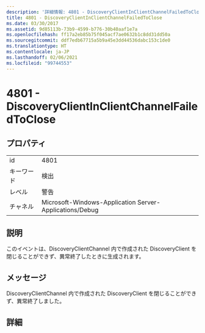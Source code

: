 ```yaml
---
description: '詳細情報: 4801 - DiscoveryClientInClientChannelFailedToClose'
title: 4801 - DiscoveryClientInClientChannelFailedToClose
ms.date: 03/30/2017
ms.assetid: 9d85113b-73b9-4599-b776-30b40aaf1e7a
ms.openlocfilehash: ff17a2eb85b75f045acf7ae0632b1c8dd31dd50a
ms.sourcegitcommit: ddf7edb67715a5b9a45e3dd44536dabc153c1de0
ms.translationtype: HT
ms.contentlocale: ja-JP
ms.lasthandoff: 02/06/2021
ms.locfileid: "99744553"
---
```

# <a name="4801---discoveryclientinclientchannelfailedtoclose"></a>4801 - DiscoveryClientInClientChannelFailedToClose

## <a name="properties"></a>プロパティ  
  
|||  
|-|-|  
|id|4801|  
|キーワード|検出|  
|レベル|警告|  
|チャネル|Microsoft-Windows-Application Server-Applications/Debug|  
  
## <a name="description"></a>説明  

 このイベントは、DiscoveryClientChannel 内で作成された DiscoveryClient を閉じることができず、異常終了したときに生成されます。  
  
## <a name="message"></a>メッセージ  

 DiscoveryClientChannel 内で作成された DiscoveryClient を閉じることができず、異常終了しました。  
  
## <a name="details"></a>詳細
